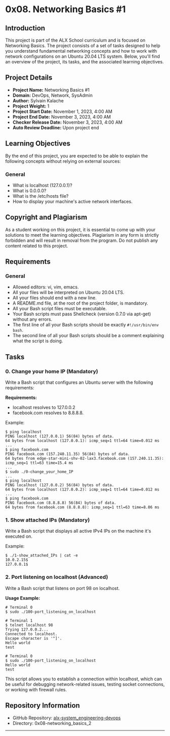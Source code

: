# 0x08. Networking Basics #1

## Introduction
This project is part of the ALX School curriculum and is focused on Networking Basics. The project consists of a set of tasks designed to help you understand fundamental networking concepts and how to work with network configurations on an Ubuntu 20.04 LTS system. Below, you'll find an overview of the project, its tasks, and the associated learning objectives.

## Project Details
- **Project Name:** Networking Basics #1
- **Domain:** DevOps, Network, SysAdmin
- **Author:** Sylvain Kalache
- **Project Weight:** 1
- **Project Start Date:** November 1, 2023, 4:00 AM
- **Project End Date:** November 3, 2023, 4:00 AM
- **Checker Release Date:** November 3, 2023, 4:00 AM
- **Auto Review Deadline:** Upon project end

## Learning Objectives
By the end of this project, you are expected to be able to explain the following concepts without relying on external sources:

### General
- What is localhost (127.0.0.1)?
- What is 0.0.0.0?
- What is the /etc/hosts file?
- How to display your machine's active network interfaces.

## Copyright and Plagiarism
As a student working on this project, it is essential to come up with your solutions to meet the learning objectives. Plagiarism in any form is strictly forbidden and will result in removal from the program. Do not publish any content related to this project.

## Requirements
### General
- Allowed editors: vi, vim, emacs.
- All your files will be interpreted on Ubuntu 20.04 LTS.
- All your files should end with a new line.
- A README.md file, at the root of the project folder, is mandatory.
- All your Bash script files must be executable.
- Your Bash scripts must pass Shellcheck (version 0.7.0 via apt-get) without any errors.
- The first line of all your Bash scripts should be exactly `#!/usr/bin/env bash`.
- The second line of all your Bash scripts should be a comment explaining what the script is doing.

## Tasks

### 0. Change your home IP (Mandatory)
Write a Bash script that configures an Ubuntu server with the following requirements:

**Requirements:**
- localhost resolves to 127.0.0.2
- facebook.com resolves to 8.8.8.8.

Example:
```shell
$ ping localhost
PING localhost (127.0.0.1) 56(84) bytes of data.
64 bytes from localhost (127.0.0.1): icmp_seq=1 ttl=64 time=0.012 ms
...
$ ping facebook.com
PING facebook.com (157.240.11.35) 56(84) bytes of data.
64 bytes from edge-star-mini-shv-02-lax3.facebook.com (157.240.11.35): icmp_seq=1 ttl=63 time=15.4 ms
...
$ sudo ./0-change_your_home_IP
...
$ ping localhost
PING localhost (127.0.0.2) 56(84) bytes of data.
64 bytes from localhost (127.0.0.2): icmp_seq=1 ttl=64 time=0.012 ms
...
$ ping facebook.com
PING facebook.com (8.8.8.8) 56(84) bytes of data.
64 bytes from facebook.com (8.8.8.8): icmp_seq=1 ttl=63 time=8.06 ms
```

### 1. Show attached IPs (Mandatory)
Write a Bash script that displays all active IPv4 IPs on the machine it's executed on.

Example:
```shell
$ ./1-show_attached_IPs | cat -e
10.0.2.15$
127.0.0.1$
```

### 2. Port listening on localhost (Advanced)
Write a Bash script that listens on port 98 on localhost.

**Usage Example:**
```shell
# Terminal 0
$ sudo ./100-port_listening_on_localhost

# Terminal 1
$ telnet localhost 98
Trying 127.0.0.2...
Connected to localhost.
Escape character is '^]'.
Hello world
test

# Terminal 0
$ sudo ./100-port_listening_on_localhost
Hello world
test
```

This script allows you to establish a connection within localhost, which can be useful for debugging network-related issues, testing socket connections, or working with firewall rules.

## Repository Information
- GitHub Repository: [alx-system_engineering-devops](https://github.com/Lelaabk/alx-system_engineering-devops)
- Directory: 0x08-networking_basics_2

---
